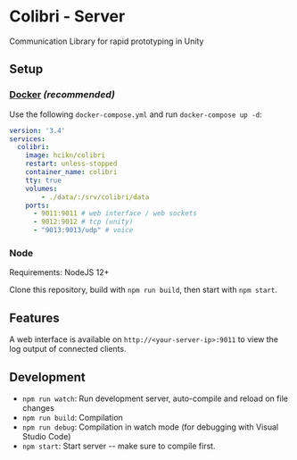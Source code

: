 # Colibri - Server

Communication Library for rapid prototyping in Unity

## Setup
### [Docker](https://hub.docker.com/r/hcikn/colibri) _(recommended)_

Use the following `docker-compose.yml` and run `docker-compose up -d`:
```yaml
version: '3.4'
services:
  colibri:
    image: hcikn/colibri
    restart: unless-stopped
    container_name: colibri
    tty: true
    volumes:
        - ./data/:/srv/colibri/data
    ports:
      - 9011:9011 # web interface / web sockets
      - 9012:9012 # tcp (unity)
      - "9013:9013/udp" # voice
```


### Node
Requirements: NodeJS 12+

Clone this repository, build with `npm run build`, then start with `npm start`.

## Features

A web interface is available on `http://<your-server-ip>:9011` to view the log output of connected clients.

## Development

* `npm run watch`: Run development server, auto-compile and reload on file changes
* `npm run build`: Compilation
* `npm run debug`: Compilation in watch mode (for debugging with Visual Studio Code)
* `npm start`: Start server -- make sure to compile first.
